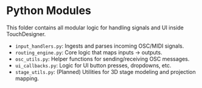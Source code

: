 # Python Modules

This folder contains all modular logic for handling signals and UI inside TouchDesigner.

- `input_handlers.py`: Ingests and parses incoming OSC/MIDI signals.
- `routing_engine.py`: Core logic that maps inputs → outputs.
- `osc_utils.py`: Helper functions for sending/receiving OSC messages.
- `ui_callbacks.py`: Logic for UI button presses, dropdowns, etc.
- `stage_utils.py`: (Planned) Utilities for 3D stage modeling and projection mapping.

<!-- Example configs live in `config/routing_map.json`, `config/input_aliases.json`, and `config/endpoints.json`. -->
